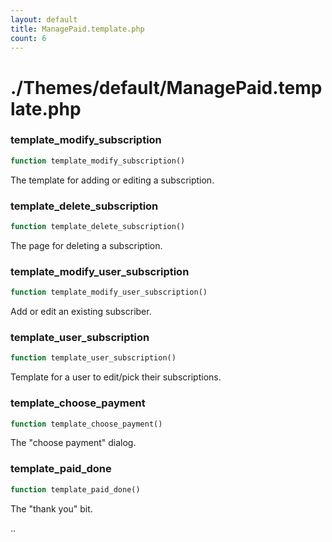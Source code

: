 ```yaml
---
layout: default
title: ManagePaid.template.php
count: 6
---
```


# ./Themes/default/ManagePaid.template.php

### template_modify_subscription

```php
function template_modify_subscription()
```
The template for adding or editing a subscription.



### template_delete_subscription

```php
function template_delete_subscription()
```
The page for deleting a subscription.



### template_modify_user_subscription

```php
function template_modify_user_subscription()
```
Add or edit an existing subscriber.



### template_user_subscription

```php
function template_user_subscription()
```
Template for a user to edit/pick their subscriptions.



### template_choose_payment

```php
function template_choose_payment()
```
The "choose payment" dialog.



### template_paid_done

```php
function template_paid_done()
```
The "thank you" bit.

..

